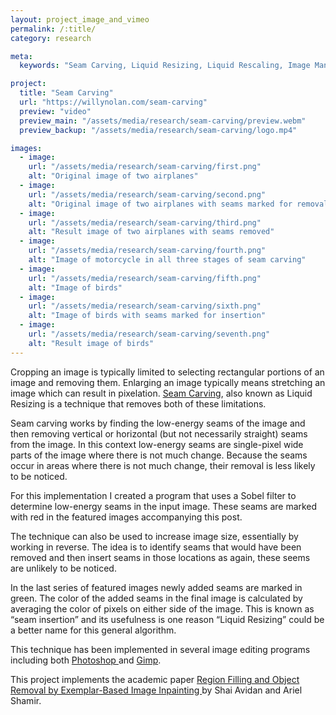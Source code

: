 ```yaml
---
layout: project_image_and_vimeo
permalink: /:title/
category: research

meta:
  keywords: "Seam Carving, Liquid Resizing, Liquid Rescaling, Image Manipulation, Research"

project:
  title: "Seam Carving"
  url: "https://willynolan.com/seam-carving"
  preview: "video"
  preview_main: "/assets/media/research/seam-carving/preview.webm"
  preview_backup: "/assets/media/research/seam-carving/logo.mp4"

images:
  - image:
    url: "/assets/media/research/seam-carving/first.png"
    alt: "Original image of two airplanes"
  - image:
    url: "/assets/media/research/seam-carving/second.png"
    alt: "Original image of two airplanes with seams marked for removal"
  - image:
    url: "/assets/media/research/seam-carving/third.png"
    alt: "Result image of two airplanes with seams removed"
  - image:
    url: "/assets/media/research/seam-carving/fourth.png"
    alt: "Image of motorcycle in all three stages of seam carving"
  - image:
    url: "/assets/media/research/seam-carving/fifth.png"
    alt: "Image of birds"
  - image:
    url: "/assets/media/research/seam-carving/sixth.png"
    alt: "Image of birds with seams marked for insertion"
  - image:
    url: "/assets/media/research/seam-carving/seventh.png"
    alt: "Result image of birds"
---
```

<p>
Cropping an image is typically limited to selecting rectangular portions of an image and removing them.
Enlarging an image typically means stretching an image which can result in pixelation.
<a href="https://en.wikipedia.org/wiki/Seam_carving">Seam Carving</a>,
also known as Liquid Resizing is a technique that removes both of these limitations.
</p>

<p>
Seam carving works by finding the low-energy seams of the image and then removing vertical or horizontal
(but not necessarily straight) seams from the image. In this context low-energy seams are single-pixel wide parts of the 
image where there is not much change. Because the seams occur in areas where there is not much change, their removal is 
less likely to be noticed.
</p>

<p>
For this implementation I created a program that uses a Sobel filter to determine low-energy seams in the input image.
These seams are marked with red in the featured images accompanying this post.
</p>

<p>
The technique can also be used to increase image size, essentially by working in reverse. The idea is to identify 
seams that would have been removed and then insert seams in those locations as again, these seems are unlikely to be
noticed.  
</p>

<p>
In the last series of featured images newly added seams are marked in green. The color of the added seams in the final
image is calculated by averaging the color of pixels on either side of the image.
This is known as “seam insertion” and its usefulness is one reason “Liquid Resizing” could be a better name for this
general algorithm.
</p>

<p>
This technique has been implemented in several image editing programs including both
<a href="https://helpx.adobe.com/photoshop/using/content-aware-scaling.html">Photoshop </a> and
<a href="http://liquidrescale.wikidot.com/en:tutorial">Gimp</a>.
</p>

<p>
This project implements the academic paper
<a href="http://www.faculty.idc.ac.il/arik/SCWeb/imret/imret.pdf">
    Region Filling and Object Removal by Exemplar-Based Image Inpainting
</a>
by Shai Avidan and Ariel Shamir.
</p>
